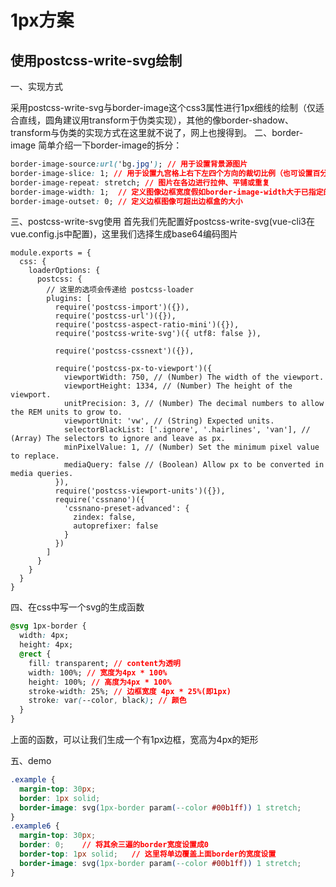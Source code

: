 # 1px方案

## 使用postcss-write-svg绘制

一、实现方式

采用postcss-write-svg与border-image这个css3属性进行1px细线的绘制（仅适合直线，圆角建议用transform于伪类实现），其他的像border-shadow、transform与伪类的实现方式在这里就不说了，网上也搜得到。
二、border-image
简单介绍一下border-image的拆分：
```css
border-image-source:url('bg.jpg'); // 用于设置背景源图片
border-image-slice: 1; // 用于设置九宫格上右下左四个方向的裁切比例（也可设置百分比）
border-image-repeat: stretch; // 图片在各边进行拉伸、平铺或重复
border-image-width: 1;  // 定义图像边框宽度假如border-image-width大于已指定的border-width，那么它将向内部(padding/content)扩展.
border-image-outset: 0; // 定义边框图像可超出边框盒的大小
```
三、postcss-write-svg使用
首先我们先配置好postcss-write-svg(vue-cli3在vue.config.js中配置)，这里我们选择生成base64编码图片
```js{10}
module.exports = {
  css: {
    loaderOptions: {
      postcss: {
        // 这里的选项会传递给 postcss-loader
        plugins: [
          require('postcss-import')({}),
          require('postcss-url')({}),
          require('postcss-aspect-ratio-mini')({}),
          require('postcss-write-svg')({ utf8: false }),

          require('postcss-cssnext')({}),

          require('postcss-px-to-viewport')({
            viewportWidth: 750, // (Number) The width of the viewport.
            viewportHeight: 1334, // (Number) The height of the viewport.
            unitPrecision: 3, // (Number) The decimal numbers to allow the REM units to grow to.
            viewportUnit: 'vw', // (String) Expected units.
            selectorBlackList: ['.ignore', '.hairlines', 'van'], // (Array) The selectors to ignore and leave as px.
            minPixelValue: 1, // (Number) Set the minimum pixel value to replace.
            mediaQuery: false // (Boolean) Allow px to be converted in media queries.
          }),
          require('postcss-viewport-units')({}),
          require('cssnano')({
            'cssnano-preset-advanced': {
              zindex: false,
              autoprefixer: false
            }
          })
        ]
      }
    }
  }
}
```
四、在css中写一个svg的生成函数
```css
@svg 1px-border {
  width: 4px;
  height: 4px;
  @rect {
    fill: transparent; // content为透明
    width: 100%; // 宽度为4px * 100%
    height: 100%; // 高度为4px * 100%
    stroke-width: 25%; // 边框宽度 4px * 25%(即1px)
    stroke: var(--color, black); // 颜色
  }
}
```
上面的函数，可以让我们生成一个有1px边框，宽高为4px的矩形

五、demo

```css
.example {
  margin-top: 30px;
  border: 1px solid;
  border-image: svg(1px-border param(--color #00b1ff)) 1 stretch;
}
.example6 {
  margin-top: 30px;
  border: 0;    // 将其余三遍的border宽度设置成0
  border-top: 1px solid;   // 这里将单边覆盖上面border的宽度设置
  border-image: svg(1px-border param(--color #00b1ff)) 1 stretch;
}
```